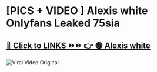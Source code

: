 
 # [PICS + VIDEO ] Alexis white Onlyfans Leaked 75sia

## <h2><a href="https://clipsfans.com/Alexis_white&ref=git">🔗 Click to LINKS ⏩⏩ 👉 🟢 Alexis white </a></h2>

<a href="https://clipsfans.com/Alexis_white&ref=git" rel="nofollow" data-target="animated-image.originalLink"><img src="https://i.ibb.co.com/xMMVF88/686577567.gif" alt="Viral Video Original" style="max-width: 100%; display: inline-block;" data-target="animated-image.originalImage"></a>

